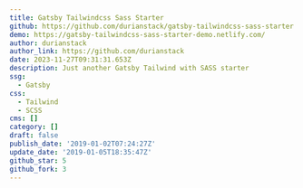 ```yaml
---
title: Gatsby Tailwindcss Sass Starter
github: https://github.com/durianstack/gatsby-tailwindcss-sass-starter
demo: https://gatsby-tailwindcss-sass-starter-demo.netlify.com/
author: durianstack
author_link: https://github.com/durianstack
date: 2023-11-27T09:31:31.653Z
description: Just another Gatsby Tailwind with SASS starter
ssg:
  - Gatsby
css:
  - Tailwind
  - SCSS
cms: []
category: []
draft: false
publish_date: '2019-01-02T07:24:27Z'
update_date: '2019-01-05T18:35:47Z'
github_star: 5
github_fork: 3
---
```

